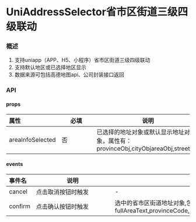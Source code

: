# UniAddressSelector省市区街道三级四级联动

### 概述

1. 支持uniapp（APP、H5、小程序）省市区街道三级四级联动
2. 支持默认地区或已选择地区显示
3. 数据来源可包括高德地图api、公司封装接口返回



### API

#### props

| 属性             | <span style="display:inline-block;width:80px">必填</span> | 说明                                                         | 类型   | <span style="display:inline-block;width:80px">默认值</span> |
| :------- | ------------- | ------------------------------------------------------------ | ------ | ------ |
| areaInfoSelected | 否 | 已选择的地址对象或默认显示地址对象，属性有：provinceObj,cityObjareaObj,streetObj | Object | {} |

#### events

| 事件名  |  <span style="display:inline-block;width:200px">说明</span>| 返回值                                                      |
| :------- |--------------------------------------------------------------------------------------------------------------| ------------------------------------------------------------ |
| cancel  | 点击取消按钮时触发 | -                                                            |
| confirm | 点击确认按钮时触发                                   | 选中的省市区街道地址对象,包含如下属性：fullAreaText,provinceCode,,cityCode,areaCode,streetCode,provinceObj,cityObj,areaObj,streetObj |

